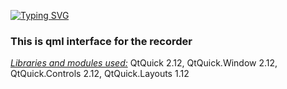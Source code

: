 <a href="https://git.io/typing-svg"><img src="https://readme-typing-svg.demolab.com?font=Fira+Code&pause=1000&width=435&height=30&lines=QML+PROJECT" alt="Typing SVG" /></a>
<h3>This is qml interface for the recorder</h3>
<p><ins><em>Libraries and modules used:</em></ins> QtQuick 2.12, QtQuick.Window 2.12, QtQuick.Controls 2.12, QtQuick.Layouts 1.12</p>
